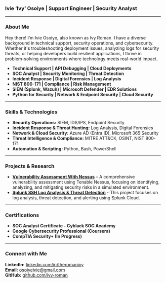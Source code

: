 ### **Ivie ‘Ivy’ Osoiye | Support Engineer | Security Analyst**

---

### **About Me**  
Hey there! I’m Ivie Osoiye, also known as Ivy Roman. I have a diverse background in technical support, security operations, and cybersecurity. Whether it's troubleshooting deployment issues, analyzing logs for security threats, or helping developers build resilient applications, I thrive in problem-solving environments where technology meets real-world impact.  

- **Technical Support | API Debugging | Cloud Deployments**
- **SOC Analyst | Security Monitoring | Threat Detection**
- **Incident Response | Digital Forensics | Log Analysis**
- **NIST 800-171 | Compliance | Risk Management**
- **SIEM (Splunk, Wazuh) | Microsoft Defender | EDR Solutions**
- **Python for Security | Network & Endpoint Security | Cloud Security**  

---

### **Skills & Technologies**  
- **Security Operations:** SIEM, IDS/IPS, Endpoint Security  
- **Incident Response & Threat Hunting:** Log Analysis, Digital Forensics  
- **Network & Cloud Security:** Azure AD (Entra ID), Microsoft 365 Security  
- **Threat Intelligence & Compliance:** MITRE ATT&CK, OSINT, NIST 800-171  
- **Automation & Scripting:** Python, Bash, PowerShell  

---

### **Projects & Research**  
- **[Vulnerability Assessment With Nessus](https://github.com/Ivy-Roman/Cybersecurity-Nessus-Assessment)** – A comprehensive vulnerability assessment using Tenable Nessus, focusing on identifying, analyzing, and mitigating security risks in a simulated environment.
- **[Splunk SSH Log Analysis & Threat Detection](https://github.com/Ivy-Roman/Splunk-SSH-Log-Analysis)** - This project focuses on log analysis, threat detection, and alerting using Splunk Cloud.

---

### **Certifications**  
- **SOC Analyst Certificate - Cyblack SOC Academy**  
- **Google Cybersecurity Professional (Coursera)**  
- **CompTIA Security+ (In Progress)**  

---

### **Connect with Me**  
**LinkedIn:** [linkedin.com/in/theromanivy](https://linkedin.com/in/theromanivy)  
**Email:** osoiyeivie@gmail.com  
**GitHub:** [github.com/ivy-roman](https://github.com/ivy-roman)  

<!---
Ivy-Roman/Ivy-Roman is a ✨ special ✨ repository because its `README.md` (this file) appears on your GitHub profile.
You can click the Preview link to take a look at your changes.
--->
